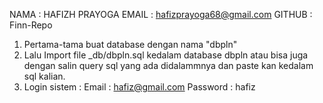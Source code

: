 NAMA : HAFIZH PRAYOGA
EMAIL : hafizprayoga68@gmail.com
GITHUB : Finn-Repo

1. Pertama-tama buat database dengan nama "dbpln"
2. Lalu Import file \_db/dbpln.sql kedalam database dbpln atau bisa juga dengan salin query sql yang ada didalammnya dan paste kan kedalam sql kalian.
3. Login sistem :
   Email : hafiz@gmail.com
   Password : hafiz
